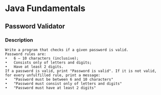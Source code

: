 # Java Fundamentals

## Password Validator

### Description
    Write a program that checks if a given password is valid.
    Password rules are:
    •	6 – 10 characters (inclusive);
    •	Consists only of letters and digits; 
    •	Have at least 2 digits. 
    If a password is valid, print "Password is valid". If it is not valid, for every unfulfilled rule, print a message:
    •	"Password must be between 6 and 10 characters" 
    •	"Password must consist only of letters and digits" 
    •	"Password must have at least 2 digits"

